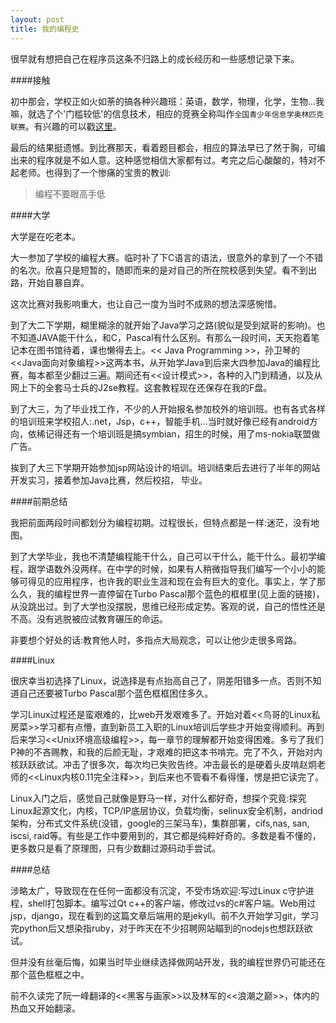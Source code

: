```yaml
---
layout: post
title: 我的编程史
---
```


很早就有想把自己在程序员这条不归路上的成长经历和一些感想记录下来。  

####接触

初中那会，学校正如火如荼的搞各种兴趣班：英语，数学，物理，化学，生物...我嘛，就选了个'门槛较低'的信息技术，相应的竞赛全称叫作`全国青少年信息学奥林匹克联赛`。有兴趣的可以戳[这里](http://baike.baidu.cn/view/873251.htm)。

最后的结果挺遗憾。到比赛那天，看着题目都会，相应的算法早已了然于胸，可编出来的程序就是不如人意。这种感觉相信大家都有过。考完之后心酸酸的，特对不起老师。也得到了一个惨痛的宝贵的教训:  
> 编程不要眼高手低 

####大学

大学是在吃老本。  

大一参加了学校的编程大赛。临时补了下C语言的语法，很意外的拿到了一个不错的名次。欣喜只是短暂的，随即而来的是对自己的所在院校感到失望。看不到出路，开始自暴自弃。  
 
这次比赛对我影响重大，也让自己一度为当时不成熟的想法深感惋惜。

到了大二下学期，糊里糊涂的就开始了Java学习之路(貌似是受到斌哥的影响)。也不知道JAVA能干什么，和C，Pascal有什么区别。有那么一段时间，天天抱着笔记本在图书馆待着，课也懒得去上。<< Java Programming >>，孙卫琴的<<Java面向对象编程>>这两本书，从开始学Java到后来大四参加Java的编程比赛，每本都至少翻过三遍。期间还有<<设计模式>>，各种的入门到精通，以及从网上下的全套马士兵的J2se教程。这套教程现在还保存在我的F盘。

到了大三，为了毕业找工作，不少的人开始报名参加校外的培训班。也有各式各样的培训班来学校招人:.net，Jsp，c++，智能手机...当时就好像已经有android方向，依稀记得还有一个培训班是搞symbian，招生的时候，用了ms-nokia联盟做广告。

挨到了大三下学期开始参加jsp网站设计的培训。培训结束后去进行了半年的网站开发实习，接着参加Java比赛，然后校招， 毕业。

####前期总结

我把前面两段时间都划分为编程初期。过程很长，但特点都是一样:迷茫，没有地图。  

到了大学毕业，我也不清楚编程能干什么，自己可以干什么，能干什么。最初学编程，跟学语数外没两样。在中学的时候，如果有人稍微指导我们编写一个小小的能够可得见的应用程序，也许我的职业生涯和现在会有巨大的变化。事实上，学了那么久，我的编程世界一直停留在Turbo Pascal那个蓝色的框框里(见上面的链接)，从没跳出过。到了大学也没摆脱，思维已经形成定势。客观的说，自己的悟性还是不高。没有逃脱被应试教育碾压的命运。 

非要想个好处的话:教育他人时，多指点大局观念，可以让他少走很多弯路。

####Linux

很庆幸当初选择了Linux，说选择是有点抬高自己了，阴差阳错多一点。否则不知道自己还要被Turbo Pascal那个蓝色框框困住多久。  

学习Linux过程还是蛮艰难的，比web开发艰难多了。开始对着<<鸟哥的Linux私房菜>>学习都有点懵，直到新员工入职的Linux培训后学些才开始变得顺利。再到后来学习<<Unix环境高级编程>>，每一章节的理解都开始变得困难。多亏了我们P神的不吝赐教，和我的后颜无耻，才艰难的把这本书啃完。完了不久，开始对内核跃跃欲试。冲击了很多次，每次均已失败告终。冲击最长的是硬着头皮啃赵炯老师的<<Linux内核0.11完全注释>>，到后来也不管看不看得懂，愣是把它读完了。  

Linux入门之后，感觉自己就像是野马一样，对什么都好奇，想探个究竟:探究Linux起源文化，内核，TCP/IP底层协议，负载均衡，selinux安全机制，andriod架构，分布式文件系统(没错，google的三架马车)，集群部署，cifs,nas, san, iscsi, raid等。有些是工作中要用到的，其它都是纯粹好奇的。多数是看不懂的，更多数只是看了原理图，只有少数翻过源码动手尝试。


####总结

涉略太广，导致现在在任何一面都没有沉淀，不受市场欢迎:写过Linux c守护进程，shell打包脚本。编写过Qt c++的客户端，修改过vs的c#客户端。Web用过jsp，django，现在看到的这篇文章后端用的是jekyll。前不久开始学习git，学习完python后又想染指ruby，对于昨天在不少招聘网站瞄到的nodejs也想跃跃欲试。  

但并没有丝毫后悔，如果当时毕业继续选择做网站开发，我的编程世界仍可能还在那个蓝色框框之中。

前不久读完了阮一峰翻译的<<黑客与画家>>以及林军的<<浪潮之巅>>，体内的热血又开始翻滚。

 


